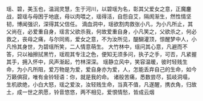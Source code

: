    瑶、碧，美玉也，温润灵慧，生于河川，以碧瑶为名，彰其父爱女之意，正魔鏖战，碧瑶与母困于地底，母以肉喂之，瑶得活，自怨自艾，隔阂渐生，然性情坚韧，博闻强识，深得其父信任。
    滴血洞中，瑶欲割肉救张小凡，为小凡所止，其父尚在，必爱重自身，瑶言父欲杀我，何故爱重自身，小凡笑之，父欲杀之，何必救之，丧母之痛，与尔同焉，爱女之意，不为汝所见，醍醐灌顶，惊醒梦中人，小凡怜其身世，为碧瑶所笑，二人情意萌生。
   大竹林中，瑶问其心意，凡避而不答，只以袖擦拭黑竹，瑶观其专注之色，便知无须多问，执子之手，可否，凡紧握其手，拥入怀中，风声渐起，竹林深深。
    瑶静立风中，笑容温暖，彼时轻贱生命，为小凡所阻，爱万物是为爱，爱自身亦为爱，人，怎能丢弃自己的生命，如今万籁俱寂，唯有金铃轻语：你，就是我的命。
    诸般苦痛，悉数尝尽，狐岐洞塌，生机欲绝，小白大怒，瑶之爱汝，汝轻贱生命，当真不值，凡遂醒，携衣角，归故土，成一世之夙愿，铃音悠悠，两不相见，爱恨情愁，皆成云烟
    
